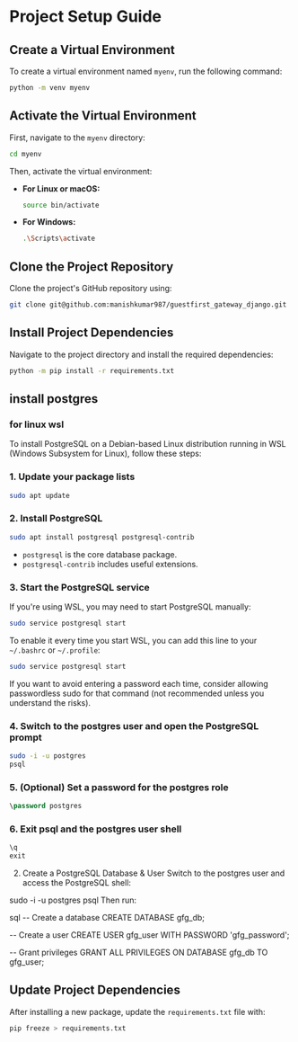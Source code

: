 # Project Setup Guide

## Create a Virtual Environment
To create a virtual environment named `myenv`, run the following command:

```sh
python -m venv myenv
```

## Activate the Virtual Environment
First, navigate to the `myenv` directory:

```sh
cd myenv
```

Then, activate the virtual environment:

- **For Linux or macOS:**

  ```sh
  source bin/activate
  ```

- **For Windows:**

  ```sh
  .\Scripts\activate
  ```

## Clone the Project Repository
Clone the project's GitHub repository using:

```sh
git clone git@github.com:manishkumar987/guestfirst_gateway_django.git
```

## Install Project Dependencies
Navigate to the project directory and install the required dependencies:

```sh
python -m pip install -r requirements.txt
```

## install postgres 
### for linux wsl
To install PostgreSQL on a Debian-based Linux distribution running in WSL (Windows Subsystem for Linux), follow these steps:

### 1. Update your package lists

```bash
sudo apt update
```

### 2. Install PostgreSQL

```bash
sudo apt install postgresql postgresql-contrib
```

* `postgresql` is the core database package.
* `postgresql-contrib` includes useful extensions.

### 3. Start the PostgreSQL service

If you're using WSL, you may need to start PostgreSQL manually:

```bash
sudo service postgresql start
```

To enable it every time you start WSL, you can add this line to your `~/.bashrc` or `~/.profile`:

```bash
sudo service postgresql start
```

If you want to avoid entering a password each time, consider allowing passwordless sudo for that command (not recommended unless you understand the risks).

### 4. Switch to the postgres user and open the PostgreSQL prompt

```bash
sudo -i -u postgres
psql
```

### 5. (Optional) Set a password for the postgres role

```sql
\password postgres
```

### 6. Exit psql and the postgres user shell

```sql
\q
exit
```

 2. Create a PostgreSQL Database & User
Switch to the postgres user and access the PostgreSQL shell:

sudo -i -u postgres
psql
Then run:

sql
-- Create a database
CREATE DATABASE gfg_db;

-- Create a user
CREATE USER gfg_user WITH PASSWORD 'gfg_password';

-- Grant privileges
GRANT ALL PRIVILEGES ON DATABASE gfg_db TO gfg_user;



## Update Project Dependencies
After installing a new package, update the `requirements.txt` file with:

```sh
pip freeze > requirements.txt
```